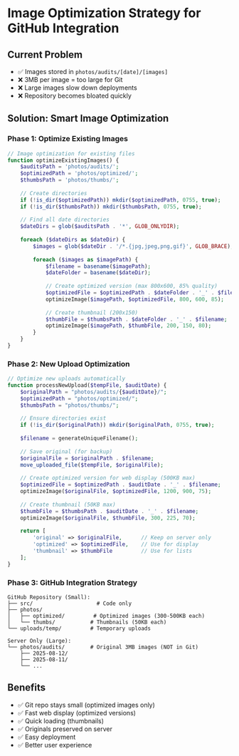 # Image Optimization Strategy for GitHub Integration

## Current Problem
- ✅ Images stored in `photos/audits/[date]/[images]`
- ❌ 3MB per image = too large for Git
- ❌ Large images slow down deployments
- ❌ Repository becomes bloated quickly

## Solution: Smart Image Optimization

### Phase 1: Optimize Existing Images
```php
// Image optimization for existing files
function optimizeExistingImages() {
    $auditsPath = 'photos/audits/';
    $optimizedPath = 'photos/optimized/';
    $thumbsPath = 'photos/thumbs/';
    
    // Create directories
    if (!is_dir($optimizedPath)) mkdir($optimizedPath, 0755, true);
    if (!is_dir($thumbsPath)) mkdir($thumbsPath, 0755, true);
    
    // Find all date directories
    $dateDirs = glob($auditsPath . '*', GLOB_ONLYDIR);
    
    foreach ($dateDirs as $dateDir) {
        $images = glob($dateDir . '/*.{jpg,jpeg,png,gif}', GLOB_BRACE);
        
        foreach ($images as $imagePath) {
            $filename = basename($imagePath);
            $dateFolder = basename($dateDir);
            
            // Create optimized version (max 800x600, 85% quality)
            $optimizedFile = $optimizedPath . $dateFolder . '_' . $filename;
            optimizeImage($imagePath, $optimizedFile, 800, 600, 85);
            
            // Create thumbnail (200x150)
            $thumbFile = $thumbsPath . $dateFolder . '_' . $filename;
            optimizeImage($imagePath, $thumbFile, 200, 150, 80);
        }
    }
}
```

### Phase 2: New Upload Optimization
```php
// Optimize new uploads automatically
function processNewUpload($tempFile, $auditDate) {
    $originalPath = "photos/audits/{$auditDate}/";
    $optimizedPath = "photos/optimized/";
    $thumbsPath = "photos/thumbs/";
    
    // Ensure directories exist
    if (!is_dir($originalPath)) mkdir($originalPath, 0755, true);
    
    $filename = generateUniqueFilename();
    
    // Save original (for backup)
    $originalFile = $originalPath . $filename;
    move_uploaded_file($tempFile, $originalFile);
    
    // Create optimized version for web display (500KB max)
    $optimizedFile = $optimizedPath . $auditDate . '_' . $filename;
    optimizeImage($originalFile, $optimizedFile, 1200, 900, 75);
    
    // Create thumbnail (50KB max)
    $thumbFile = $thumbsPath . $auditDate . '_' . $filename;
    optimizeImage($originalFile, $thumbFile, 300, 225, 70);
    
    return [
        'original' => $originalFile,      // Keep on server only
        'optimized' => $optimizedFile,    // Use for display
        'thumbnail' => $thumbFile         // Use for lists
    ];
}
```

### Phase 3: GitHub Integration Strategy
```
GitHub Repository (Small):
├── src/                    # Code only
├── photos/
│   ├── optimized/         # Optimized images (300-500KB each)
│   └── thumbs/           # Thumbnails (50KB each)
└── uploads/temp/         # Temporary uploads

Server Only (Large):
└── photos/audits/        # Original 3MB images (NOT in Git)
    ├── 2025-08-12/
    ├── 2025-08-11/
    └── ...
```

## Benefits
- ✅ Git repo stays small (optimized images only)
- ✅ Fast web display (optimized versions)
- ✅ Quick loading (thumbnails)
- ✅ Originals preserved on server
- ✅ Easy deployment
- ✅ Better user experience
